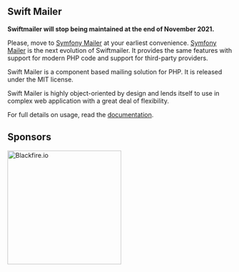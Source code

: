 Swift Mailer
------------

**Swiftmailer will stop being maintained at the end of November 2021.**

Please, move to [Symfony Mailer](https://symfony.com/doc/current/mailer.html) at your earliest convenience.
[Symfony Mailer](https://symfony.com/doc/current/mailer.html) is the next evolution of Swiftmailer.
It provides the same features with support for modern PHP code and support for third-party providers.

Swift Mailer is a component based mailing solution for PHP.
It is released under the MIT license.

Swift Mailer is highly object-oriented by design and lends itself
to use in complex web application with a great deal of flexibility.

For full details on usage, read the [documentation](https://swiftmailer.symfony.com/docs/introduction.html).

Sponsors
--------

<div>
    <a href="https://blackfire.io/docs/introduction?utm_source=swiftmailer&utm_medium=github_readme&utm_campaign=logo">
        <img src="https://static.blackfire.io/assets/intemporals/logo/png/blackfire-io_secondary_horizontal_transparent.png?1" width="255px" alt="Blackfire.io">
    </a>
</div>
